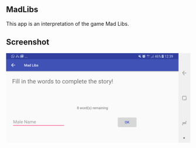 ## MadLibs

This app is an interpretation of the game Mad Libs.

## Screenshot

![alt text](https://github.com/Fadarrizz/Auke-Geerts-pset2/blob/master/Screenshot_20171110-123942.png)
